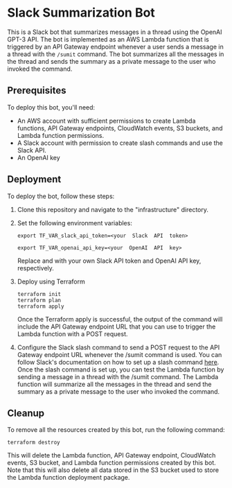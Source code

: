 # Slack Summarization Bot

This is a Slack bot that summarizes messages in a thread using the OpenAI GPT-3 API. The bot is implemented as an AWS Lambda function that is triggered by an API Gateway endpoint whenever a user sends a message in a thread with the `/sumit` command. The bot summarizes all the messages in the thread and sends the summary as a private message to the user who invoked the command.

## Prerequisites

To deploy this bot, you'll need:

- An AWS account with sufficient permissions to create Lambda functions, API Gateway endpoints, CloudWatch events, S3 buckets, and Lambda function permissions.
- A Slack account with permission to create slash commands and use the Slack API.
- An OpenAI key

## Deployment

To deploy the bot, follow these steps:

1. Clone this repository and navigate to the "infrastructure" directory.

2. Set the following environment variables:

   ```
   export TF_VAR_slack_api_token=<your  Slack  API  token>

   export TF_VAR_openai_api_key=<your  OpenAI  API  key>
   ```

   Replace <your  Slack  API  token> and <your  OpenAI  API  key> with your own Slack API token and OpenAI API key, respectively.

3. Deploy using Terraform

   ```
   terraform init
   terraform plan
   terraform apply
   ```

   Once the Terraform apply is successful, the output of the command will include the API Gateway endpoint URL that you can use to trigger the Lambda function with a POST request.

4. Configure the Slack slash command to send a POST request to the API Gateway endpoint URL whenever the /sumit command is used. You can follow Slack's documentation on how to set up a slash command [here](https://api.slack.com/interactivity/slash-commands).
   Once the slash command is set up, you can test the Lambda function by sending a message in a thread with the /sumit command. The Lambda function will summarize all the messages in the thread and send the summary as a private message to the user who invoked the command.

## Cleanup

To remove all the resources created by this bot, run the following command:

```
terraform destroy
```

This will delete the Lambda function, API Gateway endpoint, CloudWatch events, S3 bucket, and Lambda function permissions created by this bot. Note that this will also delete all data stored in the S3 bucket used to store the Lambda function deployment package.
